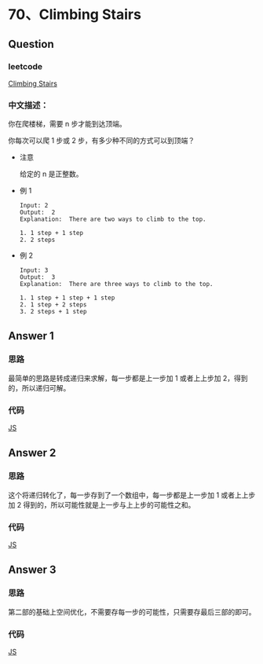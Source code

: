 # 70、Climbing Stairs

## Question

### leetcode

[Climbing Stairs](https://leetcode.com/problems/climbing-stairs/description/)

### 中文描述：

你在爬楼梯，需要 n 步才能到达顶端。

你每次可以爬 1 步或 2 步，有多少种不同的方式可以到顶端？

* 注意

  给定的 n 是正整数。

* 例 1

  ```
  Input: 2
  Output:  2
  Explanation:  There are two ways to climb to the top.

  1. 1 step + 1 step
  2. 2 steps
  ```

* 例 2

  ```
  Input: 3
  Output:  3
  Explanation:  There are three ways to climb to the top.

  1. 1 step + 1 step + 1 step
  2. 1 step + 2 steps
  3. 2 steps + 1 step
  ```

## Answer 1

### 思路

最简单的思路是转成递归来求解，每一步都是上一步加 1 或者上上步加 2，得到的，所以递归可解。

### 代码

[JS](./main_01.js)

## Answer 2

### 思路

这个将递归转化了，每一步存到了一个数组中，每一步都是上一步加 1 或者上上步加 2 得到的，所以可能性就是上一步与上上步的可能性之和。

### 代码

[JS](./main_02.js)

## Answer 3

### 思路

第二部的基础上空间优化，不需要存每一步的可能性，只需要存最后三部的即可。

### 代码

[JS](./main_03.js)